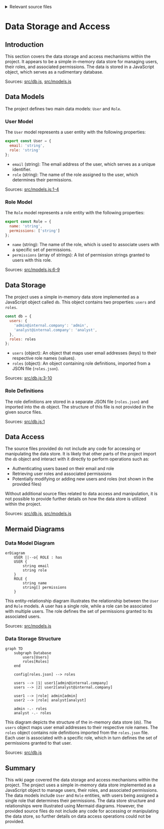 <details>
<summary>Relevant source files</summary>

The following files were used as context for generating this wiki page:

- [src/db.js](https://github.com/aanickode/access-control-service/blob/main/src/db.js)
- [src/models.js](https://github.com/aanickode/access-control-service/blob/main/src/models.js)
</details>

# Data Storage and Access

## Introduction

This section covers the data storage and access mechanisms within the project. It appears to be a simple in-memory data store for managing users, their roles, and associated permissions. The data is stored in a JavaScript object, which serves as a rudimentary database.

Sources: [src/db.js](), [src/models.js]()

## Data Models

The project defines two main data models: `User` and `Role`.

### User Model

The `User` model represents a user entity with the following properties:

```javascript
export const User = {
  email: 'string',
  role: 'string'
};
```

- `email` (string): The email address of the user, which serves as a unique identifier.
- `role` (string): The name of the role assigned to the user, which determines their permissions.

Sources: [src/models.js:1-4]()

### Role Model

The `Role` model represents a role entity with the following properties:

```javascript
export const Role = {
  name: 'string',
  permissions: ['string']
};
```

- `name` (string): The name of the role, which is used to associate users with a specific set of permissions.
- `permissions` (array of strings): A list of permission strings granted to users with this role.

Sources: [src/models.js:6-9]()

## Data Storage

The project uses a simple in-memory data store implemented as a JavaScript object called `db`. This object contains two properties: `users` and `roles`.

```javascript
const db = {
  users: {
    'admin@internal.company': 'admin',
    'analyst@internal.company': 'analyst',
  },
  roles: roles
};
```

- `users` (object): An object that maps user email addresses (keys) to their respective role names (values).
- `roles` (object): An object containing role definitions, imported from a JSON file (`roles.json`).

Sources: [src/db.js:3-10]()

### Role Definitions

The role definitions are stored in a separate JSON file (`roles.json`) and imported into the `db` object. The structure of this file is not provided in the given source files.

Sources: [src/db.js:1]()

## Data Access

The source files provided do not include any code for accessing or manipulating the data store. It is likely that other parts of the project import the `db` object and interact with it directly to perform operations such as:

- Authenticating users based on their email and role
- Retrieving user roles and associated permissions
- Potentially modifying or adding new users and roles (not shown in the provided files)

Without additional source files related to data access and manipulation, it is not possible to provide further details on how the data store is utilized within the project.

Sources: [src/db.js](), [src/models.js]()

## Mermaid Diagrams

### Data Model Diagram

```mermaid
erDiagram
    USER ||--o{ ROLE : has
    USER {
        string email
        string role
    }
    ROLE {
        string name
        string[] permissions
    }
```

This entity-relationship diagram illustrates the relationship between the `User` and `Role` models. A user has a single role, while a role can be associated with multiple users. The role defines the set of permissions granted to its associated users.

Sources: [src/models.js]()

### Data Storage Structure

```mermaid
graph TD
    subgraph Database
        users[Users]
        roles[Roles]
    end
    
    config[roles.json] --> roles
    
    users --> |1| user1[admin@internal.company]
    users --> |2| user2[analyst@internal.company]
    
    user1 --> |role| admin[admin]
    user2 --> |role| analyst[analyst]
    
    admin -.- roles
    analyst -.- roles
```

This diagram depicts the structure of the in-memory data store (`db`). The `users` object maps user email addresses to their respective role names. The `roles` object contains role definitions imported from the `roles.json` file. Each user is associated with a specific role, which in turn defines the set of permissions granted to that user.

Sources: [src/db.js]()

## Summary

This wiki page covered the data storage and access mechanisms within the project. The project uses a simple in-memory data store implemented as a JavaScript object to manage users, their roles, and associated permissions. The data models include `User` and `Role` entities, with users being assigned a single role that determines their permissions. The data store structure and relationships were illustrated using Mermaid diagrams. However, the provided source files do not include any code for accessing or manipulating the data store, so further details on data access operations could not be provided.
